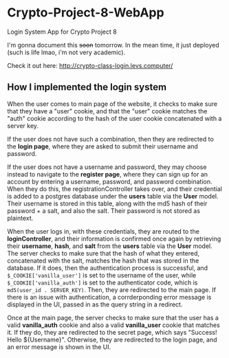 # Crypto-Project-8-WebApp
Login System App for Crypto Project 8

I'm gonna document this ~~soon~~ tomorrow. In the mean time, it just deployed (such is life lmao, i'm not very academic).

Check it out here: http://crypto-class-login.levs.computer/

## How I implemented the login system
When the user comes to main page of the website, it checks to make sure that they have a "user" cookie, and that the "user" cookie matches the "auth" cookie according to the hash of the user cookie concatenated with a server key.

If the user does not have such a combination, then they are redirected to the __login page__, where they are asked to submit their username and password.

If the user does not have a username and password, they may choose instead to navigate to the __register page__, where they can sign up for an account by entering a username, password, and password combination. When they do this, the registrationController takes over, and their credential is added to a postgres database under the __users__ table via the __User__ model. Their username is stored in this table, along with the md5 hash of their password + a salt, and also the salt. Their password is not stored as plaintext.

When the user logs in, with these credentials, they are routed to the __loginController__, and their information is confirmed once again by retrieving their __username__, __hash__, and __salt__ from the __users__ table via the __User__ model. The server checks to make sure that the hash of what they entered, concatenated with the salt, matches the hash that was stored in the database. If it does, then the authentication process is successful, and `$_COOKIE['vanilla_user']` is set to the username of the user, while `$_COOKIE['vanilla_auth']` is set to the authenticator code, which is `md5(user_id . SERVER_KEY)`. Then, they are redirected to the main page. If there is an issue with authentication, a corrderponding error message is displayed in the UI, passed in as the query string in a redirect.

Once at the main page, the server checks to make sure that the user has a valid __vanilla_auth__ cookie and also a valid __vanilla_user__ cookie that matches it. If they do, they are redirected to the secret page, which says "Success! Hello ${Username}". Otherwise, they are redirected to the login page, and an error message is shown in the UI.
